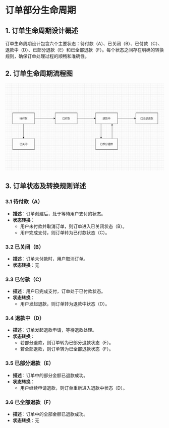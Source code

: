 # 订单部分生命周期

## 1. 订单生命周期设计概述

订单生命周期设计包含六个主要状态：待付款（A）、已关闭（B）、已付款（C）、退款中（D）、已部分退款（E）和已全部退款（F）。每个状态之间存在明确的转换规则，确保订单处理过程的顺畅和准确性。

## 2. 订单生命周期流程图

![订单生命周期流程图](images/order_lifecycle.png)

## 3. 订单状态及转换规则详述

### 3.1 待付款（A）

- **描述**：订单创建后，处于等待用户支付的状态。
- **状态转换**：
  - 用户未付款并取消订单，则订单进入已关闭状态（B）。
  - 用户完成支付，则订单转为已付款状态（C）。

### 3.2 已关闭（B）

- **描述**：订单未付款时，用户取消订单。
- **状态转换**：无

### 3.3 已付款（C）

- **描述**：用户已完成支付，订单处于已付款状态。
- **状态转换**：
  - 用户发起退款，则订单转为退款中状态（D）。

### 3.4 退款中（D）

- **描述**：订单发起退款申请，等待退款处理。
- **状态转换**：
  - 若部分退款，则订单转为已部分退款状态（E）。
  - 若全部退款，则订单转为已全部退款状态（F）。

### 3.5 已部分退款（E）

- **描述**：订单中的部分金额已退款成功。
- **状态转换**：
  - 用户继续申请退款，则订单重新进入退款中状态（D）。

### 3.6 已全部退款（F）

- **描述**：订单中的全部金额已退款成功。
- **状态转换**：无



